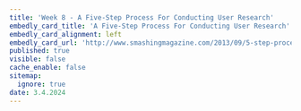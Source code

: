 ```yaml
---
title: 'Week 8 - A Five-Step Process For Conducting User Research'
embedly_card_title: 'A Five-Step Process For Conducting User Research'
embedly_card_alignment: left
embedly_card_url: 'http://www.smashingmagazine.com/2013/09/5-step-process-conducting-user-research/'
published: true
visible: false
cache_enable: false
sitemap:
  ignore: true
date: 3.4.2024
---
```

